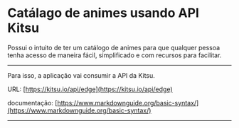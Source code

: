 # Catálago de animes usando API Kitsu

Possui o intuito de ter um catálogo de animes para que qualquer pessoa tenha acesso de maneira fácil, simplificado e com recursos para facilitar.

---

Para isso, a aplicação vai consumir a API da Kitsu.

URL: [https://kitsu.io/api/edge](https://kitsu.io/api/edge)

documentação: [https://www.markdownguide.org/basic-syntax/](https://www.markdownguide.org/basic-syntax/)

---
